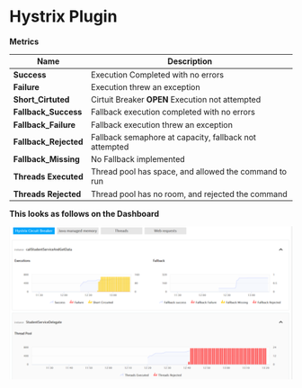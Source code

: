 # Hystrix Plugin

**Metrics**

| Name | Description |
| --- | --- |
| **Success** | Execution Completed with no errors |
| **Failure** | Execution threw an exception |
| **Short_Cirtuted** | Cirtuit Breaker **OPEN** Execution not attempted |
| **Fallback_Success** | Fallback execution completed with no errors |
| **Fallback_Failure** | Fallback execution threw an exception |
| **Fallback_Rejected** | Fallback semaphore at capacity, fallback not attempted |
| **Fallback_Missing** | No Fallback implemented |
| **Threads Executed** | Thread pool has space, and allowed the command to run |
| **Threads Rejected** | Thread pool has no room, and rejected the command |


**This looks as follows on the Dashboard**


![](HystrixCircuitBreaker.PNG)
